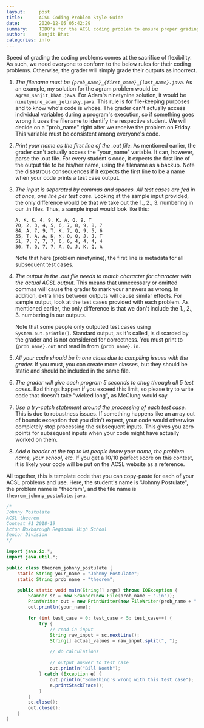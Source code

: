```yaml
---
layout:     post
title:      ACSL Coding Problem Style Guide
date:       2020-12-05 05:42:29
summary:    TODO's for the ACSL coding problem to ensure proper grading
author:     Sanjit Bhat
categories: info
---
```


Speed of grading the coding problems comes at the sacrifice
of flexibility. As such, we need everyone to conform to the below
rules for their coding problems. Otherwise, the grader
will simply grade their outputs as incorrect.

1. *The filename must be `{prob_name}_{first_name}_{last_name}.java`.*
 As an example, my solution for the agram problem would be
`agram_sanjit_bhat.java`. For Adam's ninetynine solution, it would
be `ninetynine_adam_jelinsky.java`. This rule is for file-keeping
purposes and to know who's code is whose. The grader can't
actually access individual variables during a program's execution,
so if something goes wrong it uses the filename to identify
the respective student. We will decide on a "prob_name" right
after we receive the problem on Friday. This variable
must be consistent among everyone's code.

2. *Print your name as the first line of the .out
file.* As mentioned earlier, the grader can't actually access
the "your_name" variable. It can, however, parse the .out
file. For every student's code, it expects the first line
of the output file to be his/her name, using the filename
as a backup. Note the disastrous consequences if it expects
the first line to be a name when your code prints a test
case output.

3. *The input is separated by commas and spaces.
All test cases are fed in at once, one line per test case.*
Looking at the sample input provided, the only difference
would be that we take out the 1., 2., 3. numbering in our .in
files. Thus, a sample input would look like this:
    ```
    A, K, K, 4, 9, K, A, Q, 9, T
    70, 2, 3, 4, 5, 6, 7, 8, 9, 8, 7
    84, A, 7, 9, T, K, 7, Q, 9, 5, 6
    55, T, A, A, K, K, Q, Q, J, J, T
    51, 7, 7, 7, 7, 6, 6, 4, 4, 4, 4
    30, T, Q, 7, 7, A, Q, J, K, Q, A
    ```
   Note that here (problem ninetynine), the first line is metadata for
all subsequent test cases.

4. *The output in the .out file needs to match character for character
with the actual ACSL output.* This means that unnecessary or
omitted commas will cause the grader to mark your answers as wrong.
In addition, extra lines between outputs will cause similar effects.
For sample output, look at the test cases provided with each problem.
As mentioned earlier, the only difference is that we don't
include the 1., 2., 3. numbering in our outputs.

   Note that some people only outputed test cases
using `System.out.println()`.
Standard output, as it's called, is discarded by the grader
and is not considered for correctness.
You must print to `{prob_name}.out` and read in
from `{prob_name}.in`.

5. *All your code should be in one class due to compiling issues
with the grader.* If you must, you can create more classes,
but they should be static and should be included in the same file.

6. *The grader will give each program 5 seconds to chug through
all 5 test cases.* Bad things happen if you exceed this limit,
so please try to write code that doesn't take "wicked long",
as McClung would say.

7. *Use a try-catch statement around the processing of each
test case.* This is due to robustness issues. If something
happens like an array out of bounds exception that you didn't
expect, your code would otherwise completely stop processing
the subsequent inputs. This gives you zero points for
subsequent inputs when your code might have actually worked
on them.

8. *Add a header at the top to let people know your name,
the problem name, your school, etc.* If you get a 10/10 perfect
score on this contest, it is likely your code will be
put on the ACSL website as a reference.

All together, this is template code that you can copy-paste for each
of your ACSL problems and use. Here, the student's name is "Johnny
Postulate", the problem name is "theorem", and the file name
is `theorem_johnny_postulate.java`.
```java
/*
Johnny Postulate
ACSL theorem
Contest #1 2018-19
Acton Boxborough Regional High School
Senior Division
*/

import java.io.*;
import java.util.*;

public class theorem_johnny_postulate {
    static String your_name = "Johnny Postulate";
    static String prob_name = "theorem";

    public static void main(String[] args) throws IOException {
        Scanner sc = new Scanner(new File(prob_name + ".in"));
        PrintWriter out = new PrintWriter(new FileWriter(prob_name + ".out"), true);
        out.println(your_name);

        for (int test_case = 0; test_case < 5; test_case++) {
            try {
                // read in input
                String raw_input = sc.nextLine();
                String[] actual_values = raw_input.split(", ");

                // do calculations

                // output answer to test case
                out.println("Bill Noeth");
            } catch (Exception e) {
                out.println("Something's wrong with this test case");
                e.printStackTrace();
            }
        }
        sc.close();
        out.close();
    }
}
```

